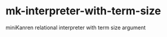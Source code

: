 mk-interpreter-with-term-size
=============================

miniKanren relational interpreter with term size argument
